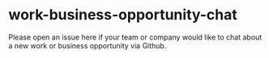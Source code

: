 # work-business-opportunity-chat
Please open an issue here if your team or company would like to chat about a new work or business opportunity via Github. 
